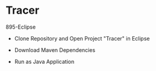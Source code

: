 # Tracer
895-Eclipse

* Clone Repository and Open Project "Tracer" in Eclipse 

* Download Maven Dependencies 

* Run as Java Application 
